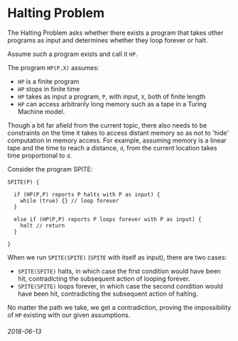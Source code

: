 Halting Problem
===

The Halting Problem asks whether there exists a program that takes other programs
as input and determines whether they loop forever or halt.

Assume such a program exists and call it `HP`.

The program `HP(P,X)` assumes:


* `HP` is a finite program
* `HP` stops in finite time
* `HP` takes as input a program, `P`, with input, `X`, both of finite length
* `HP` can access arbitrarily long memory such as a tape in a Turing Machine model.

Though a bit far afield from the current topic, there also needs to be constraints on
the time it takes to access distant memory so as not to 'hide' computation in memory
access.
For example, assuming memory is a linear tape and the time to reach a distance, `d`,
from the current location takes time proportional to `d`.

Consider the program SPITE:

```
SPITE(P) {

  if (HP(P,P) reports P halts with P as input) {
    while (true) {} // loop forever
  }

  else if (HP(P,P) reports P loops forever with P as input) {
    halt // return
  }

}
```

When we run `SPITE(SPITE)` (`SPITE` with itself as input), there are two cases:

* `SPITE(SPITE)` halts, in which case the first condition would have been hit, contradicting the subsequent action of looping forever.
* `SPITE(SPITE)` loops forever, in which case the second condition would have been hit, contradicting the subsequent action of halting.

No matter the path we take, we get a contradiction, proving the impossibility of `HP` existing with our given assumptions.

###### 2018-06-13
